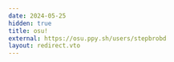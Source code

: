 ```yaml
---
date: 2024-05-25
hidden: true
title: osu!
external: https://osu.ppy.sh/users/stepbrobd
layout: redirect.vto
---
```

